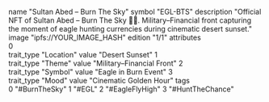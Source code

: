 name	"Sultan Abed – Burn The Sky"
symbol	"EGL-BTS"
description	"Official NFT of Sultan Abed – Burn The Sky 🦅🔥. Military–Financial front capturing the moment of eagle hunting currencies during cinematic desert sunset."
image	"ipfs://YOUR_IMAGE_HASH"
edition	"1/1"
attributes	
0	
trait_type	"Location"
value	"Desert Sunset"
1	
trait_type	"Theme"
value	"Military–Financial Front"
2	
trait_type	"Symbol"
value	"Eagle in Burn Event"
3	
trait_type	"Mood"
value	"Cinematic Golden Hour"
tags	
0	"#BurnTheSky"
1	"#EGL"
2	"#EagleFlyHigh"
3	"#HuntTheChance"

